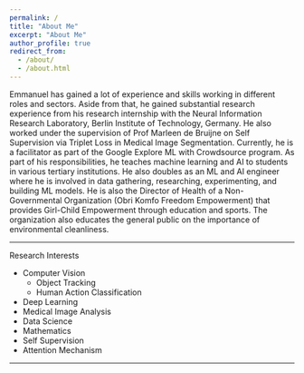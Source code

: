 ```yaml
---
permalink: /
title: "About Me"
excerpt: "About Me"
author_profile: true
redirect_from: 
  - /about/
  - /about.html
---
```



Emmanuel has gained a lot of experience and skills working in different roles and sectors. 
Aside from that, he gained substantial research experience from his research internship with the Neural Information Research Laboratory, Berlin Institute of Technology, Germany. He also worked under the supervision of Prof Marleen de Bruijne on Self Supervision via Triplet Loss in Medical Image Segmentation.
Currently, he is a facilitator as part of the Google Explore ML with Crowdsource program. As part of his responsibilities, he teaches machine learning and AI to students in various tertiary institutions. 
He also doubles as an ML and AI engineer where he is involved in data gathering, researching, experimenting, and building  ML models.
He is also the Director of Health of a Non-Governmental Organization (Obri Komfo Freedom Empowerment) that provides Girl-Child Empowerment through education and sports. The organization also educates the general public on the importance of environmental cleanliness.



---
Research Interests

* Computer Vision
    * Object Tracking
    * Human Action Classification
* Deep Learning 
* Medical Image Analysis
* Data Science
* Mathematics
* Self Supervision
* Attention Mechanism

---
